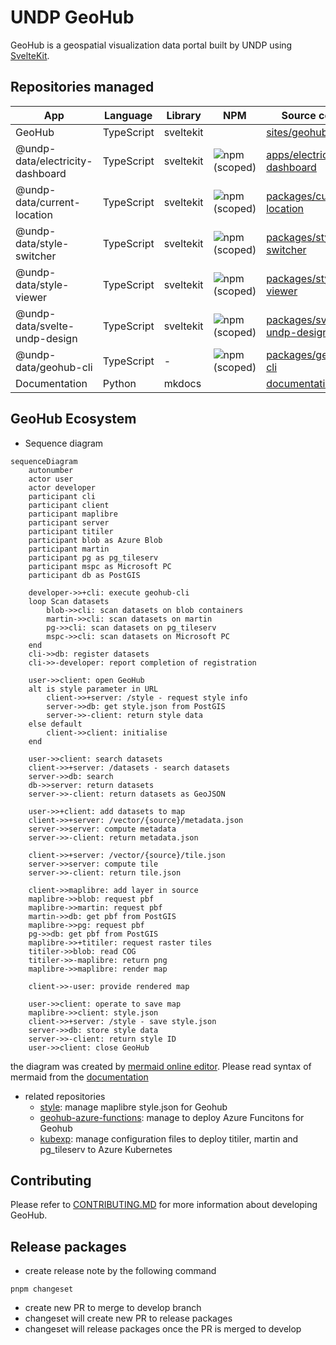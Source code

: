 # UNDP GeoHub

GeoHub is a geospatial visualization data portal built by UNDP using [SvelteKit](https://kit.svelte.dev/).

## Repositories managed

| App                              | Language   | Library   | NPM                                                                            | Source code                                                   |
| -------------------------------- | ---------- | --------- | ------------------------------------------------------------------------------ | ------------------------------------------------------------- |
| GeoHub                           | TypeScript | sveltekit |                                                                                | [sites/geohub](./sites/geohub/)                               |
| @undp-data/electricity-dashboard | TypeScript | sveltekit | ![npm (scoped)](https://img.shields.io/npm/v/@undp-data/electricity-dashboard) | [apps/electricity-dashboard](./apps/electricity-dashboard/)   |
| @undp-data/current-location      | TypeScript | sveltekit | ![npm (scoped)](https://img.shields.io/npm/v/@undp-data/current-location)      | [packages/current-location](./packages/current-location/)     |
| @undp-data/style-switcher        | TypeScript | sveltekit | ![npm (scoped)](https://img.shields.io/npm/v/@undp-data/style-switcher)        | [packages/style-switcher](./packages/style-switcher/)         |
| @undp-data/style-viewer          | TypeScript | sveltekit | ![npm (scoped)](https://img.shields.io/npm/v/@undp-data/style-viewer)          | [packages/style-viewer](./packages/style-viewer/)             |
| @undp-data/svelte-undp-design    | TypeScript | sveltekit | ![npm (scoped)](https://img.shields.io/npm/v/@undp-data/svelte-undp-design)    | [packages/svelte-undp-design](./packages/svelte-undp-design/) |
| @undp-data/geohub-cli            | TypeScript | -         | ![npm (scoped)](https://img.shields.io/npm/v/@undp-data/geohub-cli)            | [packages/geohub-cli](./packages/geohub-cli/)                 |
| Documentation                    | Python     | mkdocs    |                                                                                | [documentation](./documentation/)                             |

## GeoHub Ecosystem

- Sequence diagram

```mermaid
sequenceDiagram
    autonumber
    actor user
    actor developer
    participant cli
    participant client
    participant maplibre
    participant server
    participant titiler
    participant blob as Azure Blob
    participant martin
    participant pg as pg_tileserv
    participant mspc as Microsoft PC
    participant db as PostGIS

    developer->>+cli: execute geohub-cli
    loop Scan datasets
        blob->>cli: scan datasets on blob containers
        martin->>cli: scan datasets on martin
        pg->>cli: scan datasets on pg_tileserv
        mspc->>cli: scan datasets on Microsoft PC
    end
    cli->>db: register datasets
    cli->>-developer: report completion of registration

    user->>client: open GeoHub
    alt is style parameter in URL
        client->>+server: /style - request style info
        server->>db: get style.json from PostGIS
        server->>-client: return style data
    else default
        client->>client: initialise
    end

    user->>client: search datasets
    client->>+server: /datasets - search datasets
    server->>db: search
    db->>server: return datasets
    server->>-client: return datasets as GeoJSON

    user->>+client: add datasets to map
    client->>+server: /vector/{source}/metadata.json
    server->>server: compute metadata
    server->>-client: return metadata.json

    client->>+server: /vector/{source}/tile.json
    server->>server: compute tile
    server->>-client: return tile.json

    client->>maplibre: add layer in source
    maplibre->>blob: request pbf
    maplibre->>martin: request pbf
    martin->>db: get pbf from PostGIS
    maplibre->>pg: request pbf
    pg->>db: get pbf from PostGIS
    maplibre->>+titiler: request raster tiles
    titiler->>blob: read COG
    titiler->>-maplibre: return png
    maplibre->>maplibre: render map

    client->>-user: provide rendered map

    user->>client: operate to save map
    maplibre->>client: style.json
    client->>+server: /style - save style.json
    server->>db: store style data
    server->>-client: return style ID
    user->>client: close GeoHub
```

the diagram was created by [mermaid online editor](https://mermaid.live/edit). Please read syntax of mermaid from the [documentation](https://mermaid.js.org/syntax/sequenceDiagram.htm)

- related repositories
  - [style](https://github.com/UNDP-Data/style): manage maplibre style.json for Geohub
  - [geohub-azure-functions](https://github.com/UNDP-Data/geohub-azure-functions): manage to deploy Azure Funcitons for Geohub
  - [kubexp](https://github.com/UNDP-Data/kubexp): manage configuration files to deploy titiler, martin and pg_tileserv to Azure Kubernetes

## Contributing

Please refer to [CONTRIBUTING.MD](./CONTRIBUTING.md) for more information about developing GeoHub.

## Release packages

- create release note by the following command

```
pnpm changeset
```

- create new PR to merge to develop branch
- changeset will create new PR to release packages
- changeset will release packages once the PR is merged to develop

